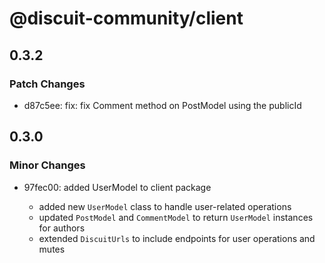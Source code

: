 # @discuit-community/client

## 0.3.2

### Patch Changes

- d87c5ee: fix: fix Comment method on PostModel using the publicId

## 0.3.0

### Minor Changes

- 97fec00: added UserModel to client package

  - added new `UserModel` class to handle user-related operations
  - updated `PostModel` and `CommentModel` to return `UserModel` instances for
    authors
  - extended `DiscuitUrls` to include endpoints for user operations and mutes
